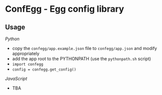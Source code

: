 ConfEgg - Egg config library
============================

Usage
-----

*Python*
  * copy the `confegg/app.example.json` file to `confegg/app.json` and modify appropriately
  * add the app root to the PYTHONPATH (use the `pythonpath.sh` script)
  * `import confegg`
  * `config = confegg.get_config()`

*JavaScript*
  * TBA
